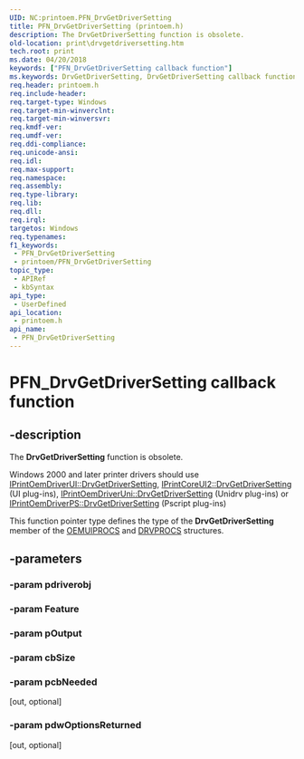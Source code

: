 ```yaml
---
UID: NC:printoem.PFN_DrvGetDriverSetting
title: PFN_DrvGetDriverSetting (printoem.h)
description: The DrvGetDriverSetting function is obsolete.
old-location: print\drvgetdriversetting.htm
tech.root: print
ms.date: 04/20/2018
keywords: ["PFN_DrvGetDriverSetting callback function"]
ms.keywords: DrvGetDriverSetting, DrvGetDriverSetting callback function [Print Devices], PFN_DrvGetDriverSetting, PFN_DrvGetDriverSetting callback, print.drvgetdriversetting, print_obsoletefunctions_655cde75-fc70-4d6c-a7b4-8eb1e068ebd9.xml, printoem/DrvGetDriverSetting
req.header: printoem.h
req.include-header: 
req.target-type: Windows
req.target-min-winverclnt: 
req.target-min-winversvr: 
req.kmdf-ver: 
req.umdf-ver: 
req.ddi-compliance: 
req.unicode-ansi: 
req.idl: 
req.max-support: 
req.namespace: 
req.assembly: 
req.type-library: 
req.lib: 
req.dll: 
req.irql: 
targetos: Windows
req.typenames: 
f1_keywords:
 - PFN_DrvGetDriverSetting
 - printoem/PFN_DrvGetDriverSetting
topic_type:
 - APIRef
 - kbSyntax
api_type:
 - UserDefined
api_location:
 - printoem.h
api_name:
 - PFN_DrvGetDriverSetting
---
```


# PFN_DrvGetDriverSetting callback function


## -description

The <b>DrvGetDriverSetting</b> function is obsolete.

 Windows 2000 and later printer drivers should use <a href="/windows-hardware/drivers/ddi/prcomoem/nf-prcomoem-iprintoemdriverui-drvgetdriversetting">IPrintOemDriverUI::DrvGetDriverSetting</a>, <a href="/windows-hardware/drivers/ddi/prcomoem/nf-prcomoem-iprintcoreui2-drvgetdriversetting">IPrintCoreUI2::DrvGetDriverSetting</a> (UI plug-ins), <a href="/windows-hardware/drivers/ddi/prcomoem/nf-prcomoem-iprintoemdriveruni-drvgetdriversetting">IPrintOemDriverUni::DrvGetDriverSetting</a> (Unidrv plug-ins) or <a href="/windows-hardware/drivers/ddi/prcomoem/nf-prcomoem-iprintoemdriverps-drvgetdriversetting">IPrintOemDriverPS::DrvGetDriverSetting</a> (Pscript plug-ins) 

This function pointer type defines the type of the <b>DrvGetDriverSetting</b> member of the <a href="/windows-hardware/drivers/ddi/printoem/ns-printoem-_oemuiprocs">OEMUIPROCS</a> and <a href="/windows-hardware/drivers/ddi/printoem/ns-printoem-_drvprocs">DRVPROCS</a> structures.

## -parameters

### -param pdriverobj

### -param Feature

### -param pOutput

### -param cbSize

### -param pcbNeeded 

[out, optional]

### -param pdwOptionsReturned 

[out, optional]

